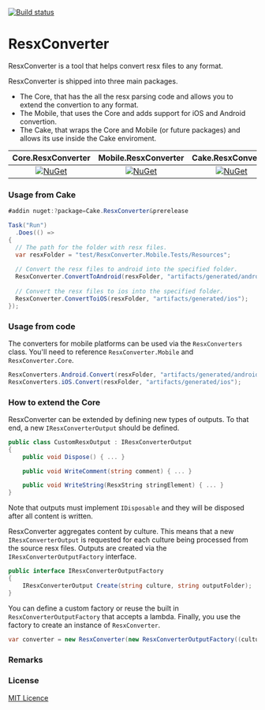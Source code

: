 [![Build status](https://ci.appveyor.com/api/projects/status/ig9llpalkl1hynxh?svg=true
)](https://ci.appveyor.com/project/jzeferino/resxconverter/)   

ResxConverter
===================

ResxConverter is a tool that helps convert resx files to any format.

ResxConverter is shipped into three main packages.
* The Core, that has the all the resx parsing code and allows you to extend the convertion to any format.
* The Mobile, that uses the Core and adds support for iOS and Android convertion.
* The Cake, that wraps the Core and Mobile (or future packages) and allows its use inside the Cake enviroment.

| Core.ResxConverter | Mobile.ResxConverter | Cake.ResxConverter |
|    :---:     |     :---:      |     :---:     |
| [![NuGet](https://img.shields.io/nuget/v/Core.ResxConverter.svg?label=NuGet)](https://www.nuget.org/packages/Core.ResxConverter/)   |[![NuGet](https://img.shields.io/nuget/v/Mobile.ResxConverter.svg?label=NuGet)](https://www.nuget.org/packages/Mobile.ResxConverter/)     | [![NuGet](https://img.shields.io/nuget/v/Cake.ResxConverter.svg?label=NuGet)](https://www.nuget.org/packages/Cake.ResxConverter/)    |

### Usage from Cake
```c#
#addin nuget:?package=Cake.ResxConverter&prerelease

Task("Run")
  .Does(() =>
{
  // The path for the folder with resx files.
  var resxFolder = "test/ResxConverter.Mobile.Tests/Resources"; 
  
  // Convert the resx files to android into the specified folder.
  ResxConverter.ConvertToAndroid(resxFolder, "artifacts/generated/android");
  
  // Convert the resx files to ios into the specified folder.
  ResxConverter.ConvertToiOS(resxFolder, "artifacts/generated/ios");
});
```

### Usage from code

The converters for mobile platforms can be used via the `ResxConverters` class. You'll need to reference `ResxConverter.Mobile` and `ResxConverter.Core`.

```c#
ResxConverters.Android.Convert(resxFolder, "artifacts/generated/android");
ResxConverters.iOS.Convert(resxFolder, "artifacts/generated/ios");
```

### How to extend the Core

ResxConverter can be extended by defining new types of outputs. To that end, a new `IResxConverterOutput` should be defined.

```c#
public class CustomResxOutput : IResxConverterOutput
{
    public void Dispose() { ... }

    public void WriteComment(string comment) { ... }

    public void WriteString(ResxString stringElement) { ... }
}
```

Note that outputs must implement `IDisposable` and they will be disposed after all content is written.

ResxConverter aggregates content by culture. This means that a new `IResxConverterOutput` is requested for each culture being processed from the source resx files. Outputs are created via the `IResxConverterOutputFactory` interface.

```c#
public interface IResxConverterOutputFactory
{
    IResxConverterOutput Create(string culture, string outputFolder);
}
```

You can define a custom factory or reuse the built in `ResxConverterOutputFactory` that accepts a lambda. Finally, you use the factory to create an instance of `ResxConverter`.

```c#
var converter = new ResxConverter(new ResxConverterOutputFactory((culture, outputFolder) => new CustomResxOutput(outputFolder, culture)));
```

### Remarks

### License
[MIT Licence](LICENSE) 

